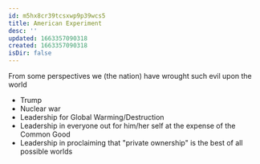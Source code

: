 ```yaml
---
id: m5hx8cr39tcsxwp9p39wcs5
title: American Experiment
desc: ''
updated: 1663357090318
created: 1663357090318
isDir: false
---
```

From some perspectives we (the nation) have wrought such evil upon the world
- Trump
- Nuclear war
- Leadership for Global Warming/Destruction
- Leadership in everyone out for him/her self at the expense of the Common Good
- Leadership in proclaiming that "private ownership" is the best of all possible worlds